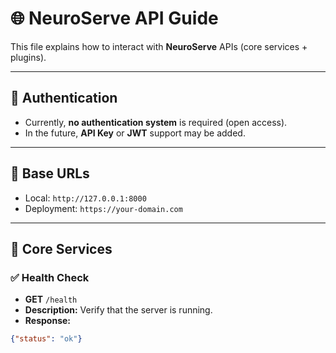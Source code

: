 # 🌐 NeuroServe API Guide

This file explains how to interact with **NeuroServe** APIs (core services + plugins).

---

## 🔑 Authentication
- Currently, **no authentication system** is required (open access).  
- In the future, **API Key** or **JWT** support may be added.

---

## 🚀 Base URLs
- Local: `http://127.0.0.1:8000`
- Deployment: `https://your-domain.com`

---

## 🧩 Core Services
### ✅ Health Check
- **GET** `/health`
- **Description:** Verify that the server is running.
- **Response:**
```json
{"status": "ok"}
```

